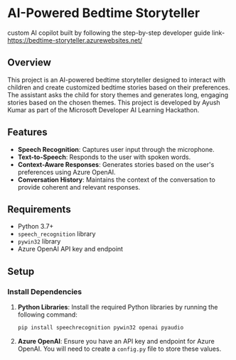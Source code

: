 # AI-Powered Bedtime Storyteller

custom AI copilot built by following the step-by-step developer guide
link- https://bedtime-storyteller.azurewebsites.net/

## Overview

This project is an AI-powered bedtime storyteller designed to interact with children and create customized bedtime stories based on their preferences. The assistant asks the child for story themes and generates long, engaging stories based on the chosen themes. This project is developed by Ayush Kumar as part of the Microsoft Developer AI Learning Hackathon.

## Features

- **Speech Recognition**: Captures user input through the microphone.
- **Text-to-Speech**: Responds to the user with spoken words.
- **Context-Aware Responses**: Generates stories based on the user's preferences using Azure OpenAI.
- **Conversation History**: Maintains the context of the conversation to provide coherent and relevant responses.

## Requirements

- Python 3.7+
- `speech_recognition` library
- `pywin32` library
- Azure OpenAI API key and endpoint

## Setup

### Install Dependencies

1. **Python Libraries**: Install the required Python libraries by running the following command:
   ```bash
   pip install speechrecognition pywin32 openai pyaudio
   
2. **Azure OpenAI**: Ensure you have an API key and endpoint for Azure OpenAI. You will need to create a `config.py` file to store these values.

